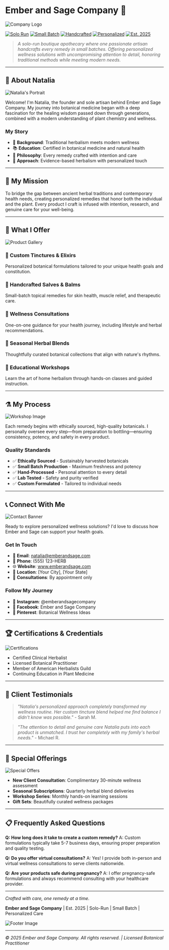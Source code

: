 # Ember and Sage Company 🌿

![Company Logo](./assets/ember-sage-logo.png)

[![Solo Run](https://img.shields.io/badge/Business-Solo%20Run-green?style=flat-square)](https://github.com/natalia-apothecary)
[![Small Batch](https://img.shields.io/badge/Production-Small%20Batch-orange?style=flat-square)](https://emberandsage.com)
[![Handcrafted](https://img.shields.io/badge/Quality-Handcrafted-blue?style=flat-square)](https://emberandsage.com/quality)
[![Personalized](https://img.shields.io/badge/Service-Personalized-purple?style=flat-square)](https://emberandsage.com/consultations)
[![Est. 2025](https://img.shields.io/badge/Est.-2025-brightgreen?style=flat-square)](https://emberandsage.com/about)

> *A solo-run boutique apothecary where one passionate artisan handcrafts every remedy in small batches. Offering personalized wellness solutions with uncompromising attention to detail, honoring traditional methods while meeting modern needs.*

---

## 👋 About Natalia

![Natalia's Portrait](./assets/natalia-portrait.jpg)

Welcome! I'm Natalia, the founder and sole artisan behind Ember and Sage Company. My journey into botanical medicine began with a deep fascination for the healing wisdom passed down through generations, combined with a modern understanding of plant chemistry and wellness.

### My Story
- 🌱 **Background**: Traditional herbalism meets modern wellness
- 📚 **Education**: Certified in botanical medicine and natural health
- 💝 **Philosophy**: Every remedy crafted with intention and care
- 🔬 **Approach**: Evidence-based herbalism with personalized touch

---

## 🎯 My Mission

To bridge the gap between ancient herbal traditions and contemporary health needs, creating personalized remedies that honor both the individual and the plant. Every product I craft is infused with intention, research, and genuine care for your well-being.

---

## 🌿 What I Offer

![Product Gallery](./assets/product-gallery.jpg)

### 🧪 Custom Tinctures & Elixirs
Personalized botanical formulations tailored to your unique health goals and constitution.

### 🌸 Handcrafted Salves & Balms
Small-batch topical remedies for skin health, muscle relief, and therapeutic care.

### 💬 Wellness Consultations
One-on-one guidance for your health journey, including lifestyle and herbal recommendations.

### 🍃 Seasonal Herbal Blends
Thoughtfully curated botanical collections that align with nature's rhythms.

### 📖 Educational Workshops
Learn the art of home herbalism through hands-on classes and guided instruction.

---

## ⚗️ My Process

![Workshop Image](./assets/workshop-process.jpg)

Each remedy begins with ethically sourced, high-quality botanicals. I personally oversee every step—from preparation to bottling—ensuring consistency, potency, and safety in every product.

### Quality Standards
- ✅ **Ethically Sourced** - Sustainably harvested botanicals
- ✅ **Small Batch Production** - Maximum freshness and potency  
- ✅ **Hand-Processed** - Personal attention to every detail
- ✅ **Lab Tested** - Safety and purity verified
- ✅ **Custom Formulated** - Tailored to individual needs

---

## 📞 Connect With Me

![Contact Banner](./assets/contact-banner.jpg)

Ready to explore personalized wellness solutions? I'd love to discuss how Ember and Sage can support your health goals.

### Get In Touch
- 📧 **Email**: natalia@emberandsage.com
- 📱 **Phone**: (555) 123-HERB
- 🌐 **Website**: www.emberandsage.com
- 📍 **Location**: [Your City], [Your State]
- 📅 **Consultations**: By appointment only

### Follow My Journey
- 📸 **Instagram**: @emberandsagecompany
- 📘 **Facebook**: Ember and Sage Company
- 📌 **Pinterest**: Botanical Wellness Ideas

---

## 🏆 Certifications & Credentials

![Certifications](./assets/certifications.jpg)

- Certified Clinical Herbalist
- Licensed Botanical Practitioner  
- Member of American Herbalists Guild
- Continuing Education in Plant Medicine

---

## 💝 Client Testimonials

> *"Natalia's personalized approach completely transformed my wellness routine. Her custom tincture blend helped me find balance I didn't know was possible."* - Sarah M.

> *"The attention to detail and genuine care Natalia puts into each product is unmatched. I trust her completely with my family's herbal needs."* - Michael R.

---

## 🎁 Special Offerings

![Special Offers](./assets/special-offers.jpg)

- **New Client Consultation**: Complimentary 30-minute wellness assessment
- **Seasonal Subscriptions**: Quarterly herbal blend deliveries
- **Workshop Series**: Monthly hands-on learning sessions
- **Gift Sets**: Beautifully curated wellness packages

---

## 📋 Frequently Asked Questions

**Q: How long does it take to create a custom remedy?**
A: Custom formulations typically take 5-7 business days, ensuring proper preparation and quality testing.

**Q: Do you offer virtual consultations?**
A: Yes! I provide both in-person and virtual wellness consultations to serve clients nationwide.

**Q: Are your products safe during pregnancy?**
A: I offer pregnancy-safe formulations and always recommend consulting with your healthcare provider.

---

*Crafted with care, one remedy at a time.*

**Ember and Sage Company** | Est. 2025 | Solo-Run | Small Batch | Personalized Care

![Footer Image](./assets/footer-botanical.jpg)

---

*© 2025 Ember and Sage Company. All rights reserved. | Licensed Botanical Practitioner*
